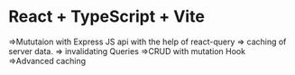 # React + TypeScript + Vite
=>Mututaion with Express JS api with the help of react-query
=> caching of server data.
=> invalidating Queries
=>CRUD with mutation Hook
=>Advanced caching
